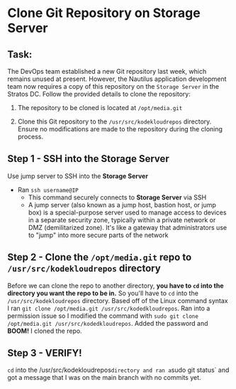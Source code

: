 # Clone Git Repository on Storage Server

## Task: 
The DevOps team established a new Git repository last week, which remains unused at present. However, the Nautilus application development team now requires a copy of this repository on the `Storage Server` in the Stratos DC. Follow the provided details to clone the repository:

1. The repository to be cloned is located at `/opt/media.git`

2. Clone this Git repository to the `/usr/src/kodekloudrepos` directory. Ensure no modifications are made to the repository during the cloning process.

## Step 1 - SSH into the Storage Server  
Use jump server to SSH into the **Storage Server**
- Ran `ssh username@IP`
  - This command securely connects to **Storage Server** via SSH
  - A jump server (also known as a jump host, bastion host, or jump box) is a special-purpose server used to manage access to devices in a separate security zone, typically within a private network or DMZ (demilitarized zone). It's like a gateway that administrators use to "jump" into more secure parts of the network
 
## Step 2 - Clone the `/opt/media.git` repo to `/usr/src/kodekloudrepos` directory
Before we can clone the repo to another directory, **you have to `cd` into the directory you want the repo to be in.** So you'll have to `cd` into the `/usr/src/kodekloudrepos` directory. Based off of the Linux command syntax I ran `git clone /opt/media.git /usr/src/kodedkloudrepos`. Ran into a permission issue so I modified the command with `sudo git clone /opt/media.git /usr/src/kodedkloudrepos`. Added the password and **BOOM!** I cloned the repo. 

## Step 3 - VERIFY!
`cd` into the /usr/src/kodekloudrepos` directory and ran a `sudo git status` and got a message that I was on the main branch with no commits yet. 
